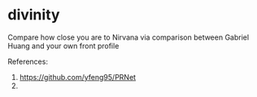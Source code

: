 # divinity
Compare how close you are to Nirvana via comparison between Gabriel Huang and your own front profile

References:
1. https://github.com/yfeng95/PRNet
2. 
